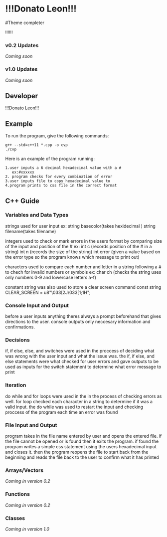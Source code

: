 # !!!Donato Leon!!!

#Theme completer

!!!!!!

### v0.2 Updates

*Coming soon*

### v1.0 Updates

*Coming soon*


## Developer

!!!Donato Leon!!!

## Example

To run the program, give the following commands:

```
g++ --std=c++11 *.cpp -o cvp
./cvp
```

Here is an example of the program running:

```
1.user inputs a 6 decimal hexadecimal value with a #
   ex:#xxxxxx
2. program checks for every combination of error
3.user inputs file to copy hexadecimal value to
4.program prints to css file in the correct format

```

## C++ Guide

### Variables and Data Types
strings used for user input
ex:
string basecolor(takes hexidecimal )
string filename(takes filename)

integers used to check or mark errors in the users format by comparing size of the input and position of the #
ex:
int c (records position of the # in a string)
int n (records the size of the string)
int error (given a value based on the error type so the program knows which message to print out)

characters used to compare each number and letter in a string following a # to chech for invalid numbers or symbols
ex:
char ch (checks the string uses only numbers 0-9 and lowercase letters a-f)

constant string was also used to store a clear screen command
const string CLEAR_SCREEN = u8"\033[2J\033[1;1H";



### Console Input and Output

before a user inputs anything theres always a prompt beforehand that gives directions to the user. 
console outputs only neccesary information and confirmations.

### Decisions

if, if else, else, and switches were used in the proccess of deciding what was wrong with the user input and what the issue was.
the if, if else, and else statements were what checked for user errors and gave outputs to be used as inputs for the switch statement to determine what error message to print

### Iteration

do while and for loops were used in the in the process of checking errors as well. for loop checked each character in a string to determine if it was a valid input. the do while was used to restart the input and checking proccess of the program each time an error was found

### File Input and Output

program takes in the file name entered by user and opens the entered file. if the file cannot be opened or is found then it exits the program. if found the program writes a simple css statement using the users hexadecimal input and closes it. then the program reopens the file to start back from the beginning and reads the file back to the user to confirm what it has printed

### Arrays/Vectors

*Coming in version 0.2*

### Functions

*Coming in version 0.2*

### Classes

*Coming in version 1.0*
